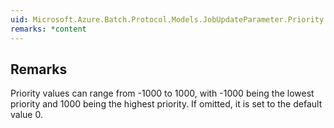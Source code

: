 ```yaml
---  
uid: Microsoft.Azure.Batch.Protocol.Models.JobUpdateParameter.Priority  
remarks: *content  
---  
```

  
## Remarks  
 Priority values can range from -1000 to 1000, with -1000 being the             lowest priority and 1000 being the highest priority. If omitted,             it is set to the default value 0.